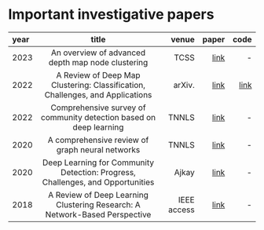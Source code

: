 # Important investigative papers
| year        | title       | venue         | paper         | code          |
| :---        |    :----:   |          ---: |          ---: |          ---: |
| 2023|An overview of advanced depth map node clustering|TCSS|[link](https://ieeexplore.ieee.org/abstract/document/10049408)|-|
| 2022|A Review of Deep Map Clustering: Classification, Challenges, and Applications|arXiv.|[link](https://arxiv.org/abs/2211.12875)|[link](https://github.com/yueliu1999/Awesome-Deep-Graph-Clustering)
| 2022|Comprehensive survey of community detection based on deep learning|TNNLS|[link](https://arxiv.org/pdf/2105.12584.pdf?ref=https://githubhelp.com)|-|
| 2020|A comprehensive review of graph neural networks|TNNLS|[link](https://ieeexplore.ieee.org/abstract/document/9046288)|-|
| 2020|Deep Learning for Community Detection: Progress, Challenges, and Opportunities|Ajkay|[link](https://arxiv.org/pdf/2005.08225)|-|
| 2018|A Review of Deep Learning Clustering Research: A Network-Based Perspective|IEEE access|[link](https://ieeexplore.ieee.org/stamp/stamp.jsp?arnumber=8412085)|-|
